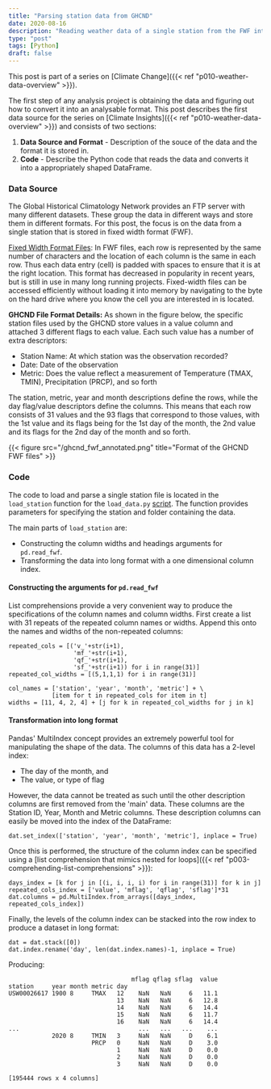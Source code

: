 ```yaml
---
title: "Parsing station data from GHCND"
date: 2020-08-16
description: "Reading weather data of a single station from the FWF into a Pandas DataFrame"
type: "post"
tags: [Python]
draft: false
---
```


This post is part of a series on [Climate Change]({{< ref "p010-weather-data-overview" >}}).

The first step of any analysis project is obtaining the data and figuring out how to convert it into an analysable format. This post describes the first data source for the series on [Climate Insights]({{< ref "p010-weather-data-overview" >}}) and consists of two sections:
1. **Data Source and Format** -  Description of the souce of the data and the format it is stored in.
3. **Code** - Describe the Python code that reads the data and converts it into a appropriately shaped DataFrame.
 
### Data Source

The Global Historical Climatology Network provides an FTP server with many different datasets. These group the data in different ways and store them in different formats. For this post, the focus is on the data from a single station that is stored in fixed width format (FWF).

[Fixed Width Format Files](https://www.softinterface.com/Convert-XLS/Features/Fixed-Width-Text-File-Definition.htm): In FWF files, each row is represented by the same number of characters and the location of each column is the same in each row. Thus each data entry (cell) is padded with spaces to ensure that it is at the right location. This format has decreased in popularity in recent years, but is still in use in many long running projects. Fixed-width files can be accessed efficiently without loading it into memory by navigating to the byte on the hard drive where you know the cell you are interested in is located.

**GHCND File Format Details:** As shown in the figure below, the specific station files used by the GHCND store values in a value column and attached 3 different flags to each value. Each such value has a number of extra descriptors:

- Station Name: At which station was the observation recorded?
- Date: Date of the observation
- Metric: Does the value reflect a measurement of Temperature (TMAX, TMIN), Precipitation (PRCP), and so forth

The station, metric, year and month descriptions define the rows, while the day flag/value descriptors define the columns. This means that each row consists of 31 values and the 93 flags that correspond to those values, with the 1st value and its flags being for the 1st day of the month, the 2nd value and its flags for the 2nd day of the month and so forth.

{{< figure src="/ghcnd_fwf_annotated.png" title="Format of the GHCND FWF files" >}}

### Code

The code to load and parse a single station file is located in the `load_station` function for the `load_data.py` [script](https://github.com/philliplab/wda). The function provides parameters for specifying the station and folder containing the data.

The main parts of `load_station` are:

- Constructing the column widths and headings arguments for `pd.read_fwf`.
- Transforming the data into long format with a one dimensional column index.

#### Constructing the arguments for `pd.read_fwf`

List comprehensions provide a very convenient way to produce the specifications of the column names and column widths. First create a list with 31 repeats of the repeated column names or widths. Append this onto the names and widths of the non-repeated columns:

```
repeated_cols = [('v_'+str(i+1), 
                  'mf_'+str(i+1), 
                  'qf_'+str(i+1), 
                  'sf_'+str(i+1)) for i in range(31)]
repeated_col_widths = [(5,1,1,1) for i in range(31)]

col_names = ['station', 'year', 'month', 'metric'] + \
            [item for t in repeated_cols for item in t]
widths = [11, 4, 2, 4] + [j for k in repeated_col_widths for j in k]
```

#### Transformation into long format

Pandas' MultiIndex concept provides an extremely powerful tool for manipulating the shape of the data. The columns of this data has a 2-level index:

- The day of the month, and
- The value, or type of flag

However, the data cannot be treated as such until the other description columns are first removed from the 'main' data. These columns are the Station ID, Year, Month and Metric columns. These description columns can easily be moved into the index of the DataFrame:

```
dat.set_index(['station', 'year', 'month', 'metric'], inplace = True)
```

Once this is performed, the structure of the column index can be specified using a [list comprehension that mimics nested for loops]({{< ref "p003-comprehending-list-comprehensions" >}}):

```
days_index = [k for j in [(i, i, i, i) for i in range(31)] for k in j]
repeated_cols_index = ['value', 'mflag', 'qflag', 'sflag']*31
dat.columns = pd.MultiIndex.from_arrays([days_index, repeated_cols_index])
```

Finally, the levels of the column index can be stacked into the row index to produce a dataset in long format:

```
dat = dat.stack([0])
dat.index.rename('day', len(dat.index.names)-1, inplace = True)
```

Producing:

                                      mflag qflag sflag  value
    station     year month metric day
    USW00026617 1900 8     TMAX   12    NaN   NaN     6   11.1
                                  13    NaN   NaN     6   12.8
                                  14    NaN   NaN     6   14.4
                                  15    NaN   NaN     6   11.7
                                  16    NaN   NaN     6   14.4
    ...                                 ...   ...   ...    ...
                2020 8     TMIN   3     NaN   NaN     D    6.1
                           PRCP   0     NaN   NaN     D    3.0
                                  1     NaN   NaN     D    0.0
                                  2     NaN   NaN     D    0.0
                                  3     NaN   NaN     D    0.0
                                        
    [195444 rows x 4 columns]                                 

